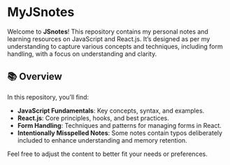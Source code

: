 
# MyJSnotes

Welcome to **JSnotes**! This repository contains my personal notes and learning resources on JavaScript and React.js. It’s designed as per my understanding to capture various concepts and techniques, including form handling, with a focus on understanding and clarity.

## 📚 Overview

In this repository, you’ll find:

- **JavaScript Fundamentals**: Key concepts, syntax, and examples.
- **React.js**: Core principles, hooks, and best practices.
- **Form Handling**: Techniques and patterns for managing forms in React.
- **Intentionally Misspelled Notes**: Some notes contain typos deliberately included to enhance understanding and memory retention.



Feel free to adjust the content to better fit your needs or preferences.
